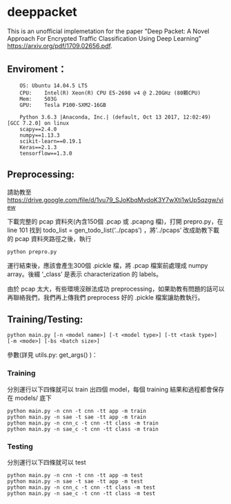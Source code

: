 # deeppacket
This is an unofficial implemetation for the paper "Deep Packet: A Novel Approach For Encrypted Traffic
Classification Using Deep Learning" https://arxiv.org/pdf/1709.02656.pdf.

## Enviroment：
```
    OS:	Ubuntu 14.04.5 LTS
    CPU:	Intel(R) Xeon(R) CPU E5-2698 v4 @ 2.20GHz (80顆CPU)
    Mem:	503G
    GPU:	Tesla P100-SXM2-16GB

    Python 3.6.3 |Anaconda, Inc.| (default, Oct 13 2017, 12:02:49) [GCC 7.2.0] on linux
    scapy==2.4.0
    numpy==1.13.3
    scikit-learn==0.19.1
    Keras==2.1.3
    tensorflow==1.3.0
```
## Preprocessing:
請助教至 https://drive.google.com/file/d/1vu79_SJoKbqMvdoK3Y7wXti1wUp5qzgw/view
    
下載完整的 pcap 資料夾(內含150個 .pcap 或 .pcapng 檔)，打開 prepro.py，在 line 101 找到 todo_list = gen_todo_list(‘../pcaps’) ，將’../pcaps’ 改成助教下載的 pcap 資料夾路徑之後，執行 
``` shell
python prepro.py
```

運行結束後，應該會產生300個 .pickle 檔，將 .pcap 檔案前處理成 numpy array。後綴 ‘_class’ 是表示 characterization 的 labels。
    
由於 pcap 太大，有些環境沒辦法成功 preprocessing，如果助教有問題的話可以再聯絡我們，我們再上傳我們 preprocess 好的 .pickle 檔案讓助教執行。


## Training/Testing:
```shell
python main.py [-n <model name>] [-t <model type>] [-tt <task type>] [-m <mode>] [-bs <batch size>]
```
參數(詳見 utils.py: get_args() )：





### Training
分別運行以下四條就可以 train 出四個 model，每個 training 結果和過程都會保存在 models/ 底下
```shell
python main.py -n cnn -t cnn -tt app -m train
python main.py -n sae -t sae -tt app -m train
python main.py -n cnn_c -t cnn -tt class -m train
python main.py -n sae_c -t cnn -tt class -m train
```
### Testing
分別運行以下四條就可以 test
```shell
python main.py -n cnn -t cnn -tt app -m test
python main.py -n sae -t sae -tt app -m test
python main.py -n cnn_c -t cnn -tt class -m test
python main.py -n sae_c -t cnn -tt class -m test
```
